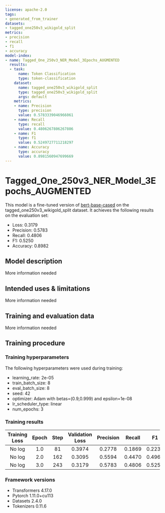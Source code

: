```yaml
---
license: apache-2.0
tags:
- generated_from_trainer
datasets:
- tagged_one250v3_wikigold_split
metrics:
- precision
- recall
- f1
- accuracy
model-index:
- name: Tagged_One_250v3_NER_Model_3Epochs_AUGMENTED
  results:
  - task:
      name: Token Classification
      type: token-classification
    dataset:
      name: tagged_one250v3_wikigold_split
      type: tagged_one250v3_wikigold_split
      args: default
    metrics:
    - name: Precision
      type: precision
      value: 0.5783339046966061
    - name: Recall
      type: recall
      value: 0.4806267806267806
    - name: F1
      type: f1
      value: 0.5249727711218297
    - name: Accuracy
      type: accuracy
      value: 0.8981560947699669
---
```


<!-- This model card has been generated automatically according to the information the Trainer had access to. You
should probably proofread and complete it, then remove this comment. -->

# Tagged_One_250v3_NER_Model_3Epochs_AUGMENTED

This model is a fine-tuned version of [bert-base-cased](https://huggingface.co/bert-base-cased) on the tagged_one250v3_wikigold_split dataset.
It achieves the following results on the evaluation set:
- Loss: 0.3179
- Precision: 0.5783
- Recall: 0.4806
- F1: 0.5250
- Accuracy: 0.8982

## Model description

More information needed

## Intended uses & limitations

More information needed

## Training and evaluation data

More information needed

## Training procedure

### Training hyperparameters

The following hyperparameters were used during training:
- learning_rate: 2e-05
- train_batch_size: 8
- eval_batch_size: 8
- seed: 42
- optimizer: Adam with betas=(0.9,0.999) and epsilon=1e-08
- lr_scheduler_type: linear
- num_epochs: 3

### Training results

| Training Loss | Epoch | Step | Validation Loss | Precision | Recall | F1     | Accuracy |
|:-------------:|:-----:|:----:|:---------------:|:---------:|:------:|:------:|:--------:|
| No log        | 1.0   | 81   | 0.3974          | 0.2778    | 0.1869 | 0.2235 | 0.8530   |
| No log        | 2.0   | 162  | 0.3095          | 0.5594    | 0.4470 | 0.4969 | 0.8944   |
| No log        | 3.0   | 243  | 0.3179          | 0.5783    | 0.4806 | 0.5250 | 0.8982   |


### Framework versions

- Transformers 4.17.0
- Pytorch 1.11.0+cu113
- Datasets 2.4.0
- Tokenizers 0.11.6
